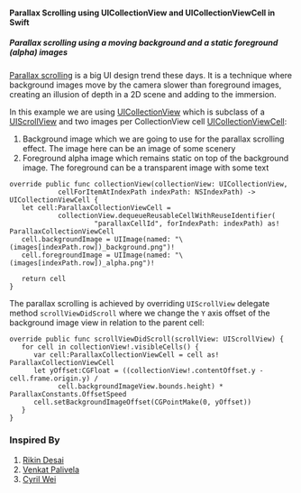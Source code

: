 #### Parallax Scrolling using UICollectionView and UICollectionViewCell in Swift
##### Parallax scrolling using a moving background and a static foreground (alpha) images

[Parallax scrolling](https://en.wikipedia.org/wiki/Parallax_scrolling) is a big UI design trend these days. It is a technique 
where background images move by the camera slower than foreground images, creating an illusion of depth in a 2D scene and 
adding to the immersion.

In this example we are using [UICollectionView](https://developer.apple.com/library/ios/documentation/UIKit/Reference/UICollectionView_class/index.html) which is subclass of a [UIScrollView](https://developer.apple.com/library/ios/documentation/UIKit/Reference/UIScrollView_Class/index.html) and two images per CollectionView cell [UICollectionViewCell](https://developer.apple.com/library/ios/documentation/UIKit/Reference/UICollectionViewCell_class/index.html):

1. Background image which we are going to use for the parallax scrolling effect. The image here can be an image of some scenery
2. Foreground alpha image which remains static on top of the background image. The foreground can be a transparent image with some text 

```
override public func collectionView(collectionView: UICollectionView, 
            cellForItemAtIndexPath indexPath: NSIndexPath) -> UICollectionViewCell {
   let cell:ParallaxCollectionViewCell = 
            collectionView.dequeueReusableCellWithReuseIdentifier(
                     "parallaxCellId", forIndexPath: indexPath) as! ParallaxCollectionViewCell
   cell.backgroundImage = UIImage(named: "\(images[indexPath.row])_background.png")!
   cell.foregroundImage = UIImage(named: "\(images[indexPath.row])_alpha.png")!
        
   return cell
}
```

The parallax scrolling is achieved by overriding `UIScrollView` delegate method `scrollViewDidScroll` where we change
the `Y` axis offset of the background image view in relation to the parent cell:

```
override public func scrollViewDidScroll(scrollView: UIScrollView) {
   for cell in collectionView!.visibleCells() {
      var cell:ParallaxCollectionViewCell = cell as! ParallaxCollectionViewCell
      let yOffset:CGFloat = ((collectionView!.contentOffset.y - cell.frame.origin.y) / 
            cell.backgroundImageView.bounds.height) * ParallaxConstants.OffsetSpeed
      cell.setBackgroundImageOffset(CGPointMake(0, yOffset))
   }
}
```


### Inspired By

1. [Rikin Desai](https://ios8programminginswift.wordpress.com/2014/08/24/collection-view-with-parallax-scrolling/)
2. [Venkat Palivela](http://venkatpalivela.com/)
3. [Cyril Wei](https://cn.linkedin.com/pub/cyril-wei/52/22/a89)

